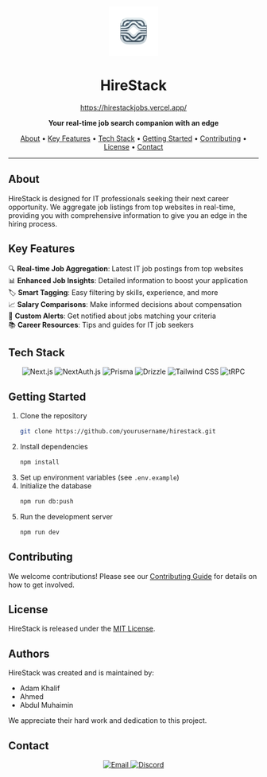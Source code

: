 <p align="center">
  <img src="./public/Logo.svg" alt="HireStack Logo" width="100">
</p>

<h1 align="center">HireStack</h1>

<p align="center">
  <a href="https://hirestackjobs.vercel.app/">https://hirestackjobs.vercel.app/</a>
</p>

<p align="center">
  <strong>Your real-time job search companion with an edge</strong>
</p>

<p align="center">
  <a href="#about">About</a> •
  <a href="#key-features">Key Features</a> •
  <a href="#tech-stack">Tech Stack</a> •
  <a href="#getting-started">Getting Started</a> •
  <a href="#contributing">Contributing</a> •
  <a href="#license">License</a> •
  <a href="#contact">Contact</a>
</p>

---

## About

HireStack is designed for IT professionals seeking their next career opportunity. We aggregate job listings from top websites in real-time, providing you with comprehensive information to give you an edge in the hiring process.

## Key Features

🔍 **Real-time Job Aggregation**: Latest IT job postings from top websites<br>
📊 **Enhanced Job Insights**: Detailed information to boost your application<br>
🏷️ **Smart Tagging**: Easy filtering by skills, experience, and more<br>
📈 **Salary Comparisons**: Make informed decisions about compensation<br>
🔔 **Custom Alerts**: Get notified about jobs matching your criteria<br>
📚 **Career Resources**: Tips and guides for IT job seekers

## Tech Stack

<p align="center">
  <img src="https://img.shields.io/badge/Next.js-000000?style=for-the-badge&logo=next.js&logoColor=white" alt="Next.js">
  <img src="https://img.shields.io/badge/NextAuth.js-000000?style=for-the-badge&logo=next.js&logoColor=white" alt="NextAuth.js">
  <img src="https://img.shields.io/badge/Prisma-2D3748?style=for-the-badge&logo=prisma&logoColor=white" alt="Prisma">
  <img src="https://img.shields.io/badge/Drizzle-000000?style=for-the-badge&logo=drizzle&logoColor=white" alt="Drizzle">
  <img src="https://img.shields.io/badge/Tailwind_CSS-38B2AC?style=for-the-badge&logo=tailwind-css&logoColor=white" alt="Tailwind CSS">
  <img src="https://img.shields.io/badge/tRPC-2596BE?style=for-the-badge&logo=trpc&logoColor=white" alt="tRPC">
</p>

## Getting Started

1. Clone the repository
   ```bash
   git clone https://github.com/yourusername/hirestack.git
   ```
2. Install dependencies
   ```bash
   npm install
   ```
3. Set up environment variables (see `.env.example`)
4. Initialize the database
   ```bash
   npm run db:push
   ```
5. Run the development server
   ```bash
   npm run dev
   ```

## Contributing

We welcome contributions! Please see our [Contributing Guide](CONTRIBUTING.md) for details on how to get involved.

## License

HireStack is released under the [MIT License](LICENSE).

## Authors

HireStack was created and is maintained by:

- Adam Khalif
- Ahmed
- Abdul Muhaimin

We appreciate their hard work and dedication to this project.

## Contact

<p align="center">
  <a href="mailto:support@hirestack.com">
    <img src="https://img.shields.io/badge/Email-D14836?style=for-the-badge&logo=gmail&logoColor=white" alt="Email">
  </a>
  <a href="https://discord.gg/hirestack">
    <img src="https://img.shields.io/badge/Discord-7289DA?style=for-the-badge&logo=discord&logoColor=white" alt="Discord">
  </a>
</p>
